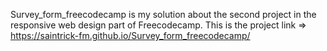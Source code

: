 Survey_form_freecodecamp is my solution about the second project in the responsive web design part of Freecodecamp. This is the project link => https://saintrick-fm.github.io/Survey_form_freecodecamp/
